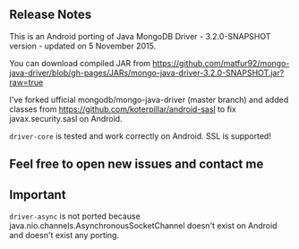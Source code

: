 ## Release Notes

This is an Android porting of Java MongoDB Driver - 3.2.0-SNAPSHOT version - updated on 5 November 2015.

You can download compiled JAR from https://github.com/matfur92/mongo-java-driver/blob/gh-pages/JARs/mongo-java-driver-3.2.0-SNAPSHOT.jar?raw=true 

I've forked ufficial mongodb/mongo-java-driver (master branch) and added classes from https://github.com/koterpillar/android-sasl to fix javax.security.sasl on Android.

```driver-core``` is tested and work correctly on Android. SSL is supported!

## Feel free to open new issues and contact me

## Important
```driver-async``` is not ported because java.nio.channels.AsynchronousSocketChannel doesn't exist on Android and doesn't exist any porting.
